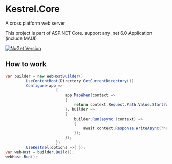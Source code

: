 # Kestrel.Core
A cross platform web server

This project is part of ASP.NET Core. support any .net 6.0 Application (include MAUI)

[![NuGet Version](https://img.shields.io/nuget/v/kestrel.core.svg?style=flat)](https://www.nuget.org/packages?q=kestrel.core) 

## How to work
```csharp
var builder = new WebHostBuilder()
        .UseContentRoot(Directory.GetCurrentDirectory())
        .Configure(app =>
                      {
                          app.MapWhen(context =>
                          {
                              return context.Request.Path.Value.StartsWith("/hi");
                          }, builder =>
                          {
                              builder.Run(async (context) =>
                              {
                                  await context.Response.WriteAsync("hello world!");
                              });
                          });
                      })
        .UseKestrel(options =>{ });
var webHost = builder.Build();
webHost.Run();
```
